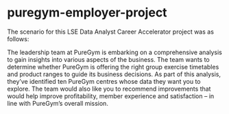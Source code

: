 # puregym-employer-project

The scenario for this LSE Data Analyst Career Accelerator project was as follows:

The leadership team at PureGym is embarking on a comprehensive analysis to gain insights into various aspects of the business. The team wants to determine whether PureGym is offering the right group exercise timetables and product ranges to guide its business decisions. As part of this analysis, they’ve identified ten PureGym centres whose data they want you to explore. The team would also like you to recommend improvements that would help improve profitability, member experience and satisfaction – in line with PureGym’s overall mission.

